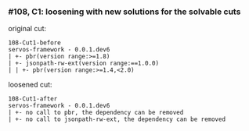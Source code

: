 ### #108, C1: loosening with new solutions for the solvable cuts
original cut:

```
108-Cut1-before
servos-framework - 0.0.1.dev6
| +- pbr(version range:>=1.8)
| +- jsonpath-rw-ext(version range:==1.0.0)
| | +- pbr(version range:>=1.4,<2.0)
```




loosened cut:
```
108-Cut1-after
servos-framework - 0.0.1.dev6
| +- no call to pbr, the dependency can be removed
| +- no call to jsonpath-rw-ext, the dependency can be removed
```



